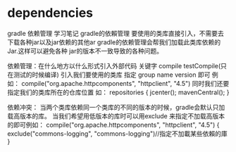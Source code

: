 # dependencies
gradle 依赖管理 学习笔记
gradle的依賴管理
要使用的类库直接引入，不需要去下载各种jar以及jar依赖的其他ar
gradle的依赖管理会帮我们加载此类库依赖的Jar.这样可以避免各种
jar的版本不一致导致的各种问题。

依赖管理：在什么地方以什么形式引入外部代码
关键字 compile  testCompile(只在测试的时候编译) 引入我们要使用的类库 指定 group  name  version 即可
例如：
compile("org.apache.httpcomponents", "httpclient", "4.5")
同时我们还要指定我们的类库所在的仓库位置
如：
repositories {
   jcenter();
   mavenCentral();
}

依赖冲突：
 当两个类库依赖同一个类库的不同的版本的时候，gradle会默认只加载高版本的库。
 当我们希望用低版本的库时可以用exclude 来指定不加载高版本的即可例如：
compile("org.apache.httpcomponents", "httpclient", "4.5") {
        exclude("commons-logging", "commons-logging")//指定不加載某些依賴的庫
}
